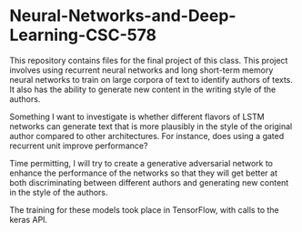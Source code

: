 # Neural-Networks-and-Deep-Learning-CSC-578

This repository contains files for the final project of this class. This project involves using recurrent neural networks and long short-term memory neural networks to train on large corpora of text to identify authors of texts. It also has the ability to generate new content in the writing style of the authors.

Something I want to investigate is whether different flavors of LSTM networks can generate text that is more plausibly in the style of the original author compared to other architectures. For instance, does using a gated recurrent unit improve performance?

Time permitting, I will try to create a generative adversarial network to enhance the performance of the networks so that they will get better at both discriminating between different authors and generating new content in the style of the authors.

The training for these models took place in TensorFlow, with calls to the keras API.
 
